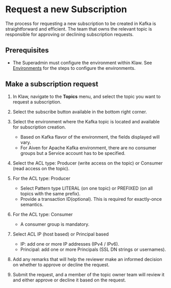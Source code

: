 # Request a new Subscription

The process for requesting a new subscription to be created in Kafka is
straightforward and efficient. The team that owns the relevant topic is
responsible for approving or declining subscription requests.

## Prerequisites

- The Superadmin must configure the environment within Klaw. See
  [Environments](../../Concepts/clusters-environments.md) for the steps to configure the environments.

## Make a subscription request

1. In Klaw, navigate to the **Topics** menu, and select the topic you
   want to request a subscription.

2. Select the subscribe button available in the bottom right corner.

3. Select the environment where the Kafka topic is located and available for subscription creation.

   - Based on Kafka flavor of the environment, the fields
     displayed will vary.
   - For Aiven for Apache Kafka environment, there are no
     consumer groups but a Service account has to be specified.

4. Select the ACL type: Producer (write access on the topic) or
   Consumer (read access on the topic).

5. For the ACL type: Producer

   - Select Pattern type LITERAL (on one topic) or PREFIXED (on
     all topics with the same prefix).
   - Provide a transaction ID(optional). This is required for
     exactly-once semantics.

6. For the ACL type: Consumer

   - A consumer group is mandatory.

7. Select ACL IP (host based) or Principal based

   - IP: add one or more IP addresses (IPv4 / IPv6).
   - Principal: add one or more Principals (SSL DN strings or
     usernames).

8. Add any remarks that will help the reviewer make an informed
   decision on whether to approve or decline the request.

9. Submit the request, and a member of the topic owner team will review
   it and either approve or decline it based on the request.
